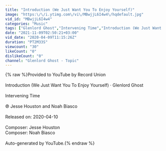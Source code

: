 ```yaml
---
title: "Introduction (We Just Want You To Enjoy Yourself)"
image: "https:\/\/i.ytimg.com\/vi\/MBwjjL6I4w4\/hqdefault.jpg"
vid_id: "MBwjjL6I4w4"
categories: "Music"
tags: ["Glenlord Ghost","Intervening Time","Introduction (We Just Want You To Enjoy Yourself)"]
date: "2021-11-09T02:50:21+03:00"
vid_date: "2020-04-09T11:15:26Z"
duration: "PT2M33S"
viewcount: "30"
likeCount: "0"
dislikeCount: "0"
channel: "Glenlord Ghost - Topic"
---
```

{% raw %}Provided to YouTube by Record Union<br /><br />Introduction (We Just Want You To Enjoy Yourself) · Glenlord Ghost<br /><br />Intervening Time<br /><br />℗ Jesse Houston and Noah Biasco<br /><br />Released on: 2020-04-10<br /><br />Composer: Jesse Houston<br />Composer: Noah Biasco<br /><br />Auto-generated by YouTube.{% endraw %}
